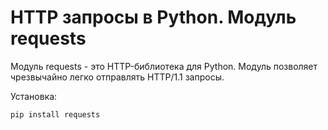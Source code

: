 
# HTTP запросы в Python. Модуль requests

Модуль requests - это HTTP-библиотека для Python. Модуль позволяет чрезвычайно легко отправлять HTTP/1.1 запросы.

Установка:

```text
pip install requests
```
